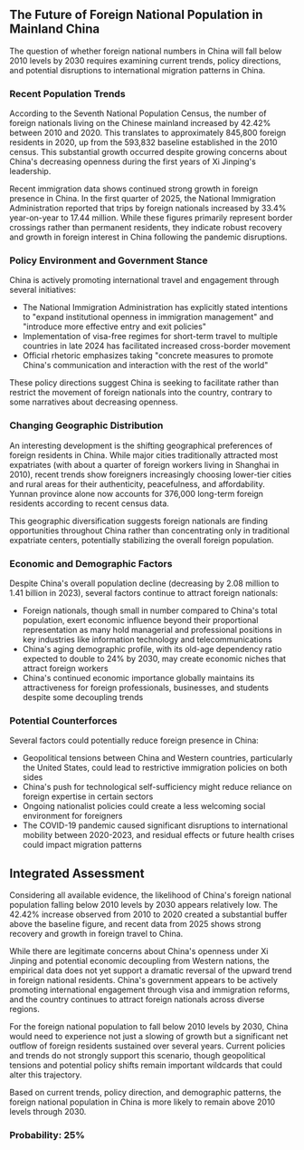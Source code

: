 ## The Future of Foreign National Population in Mainland China

The question of whether foreign national numbers in China will fall below 2010 levels by 2030 requires examining current trends, policy directions, and potential disruptions to international migration patterns in China.

### Recent Population Trends

According to the Seventh National Population Census, the number of foreign nationals living on the Chinese mainland increased by 42.42% between 2010 and 2020. This translates to approximately 845,800 foreign residents in 2020, up from the 593,832 baseline established in the 2010 census. This substantial growth occurred despite growing concerns about China's decreasing openness during the first years of Xi Jinping's leadership.

Recent immigration data shows continued strong growth in foreign presence in China. In the first quarter of 2025, the National Immigration Administration reported that trips by foreign nationals increased by 33.4% year-on-year to 17.44 million. While these figures primarily represent border crossings rather than permanent residents, they indicate robust recovery and growth in foreign interest in China following the pandemic disruptions.

### Policy Environment and Government Stance

China is actively promoting international travel and engagement through several initiatives:

- The National Immigration Administration has explicitly stated intentions to "expand institutional openness in immigration management" and "introduce more effective entry and exit policies"
- Implementation of visa-free regimes for short-term travel to multiple countries in late 2024 has facilitated increased cross-border movement
- Official rhetoric emphasizes taking "concrete measures to promote China's communication and interaction with the rest of the world"

These policy directions suggest China is seeking to facilitate rather than restrict the movement of foreign nationals into the country, contrary to some narratives about decreasing openness.

### Changing Geographic Distribution

An interesting development is the shifting geographical preferences of foreign residents in China. While major cities traditionally attracted most expatriates (with about a quarter of foreign workers living in Shanghai in 2010), recent trends show foreigners increasingly choosing lower-tier cities and rural areas for their authenticity, peacefulness, and affordability. Yunnan province alone now accounts for 376,000 long-term foreign residents according to recent census data.

This geographic diversification suggests foreign nationals are finding opportunities throughout China rather than concentrating only in traditional expatriate centers, potentially stabilizing the overall foreign population.

### Economic and Demographic Factors

Despite China's overall population decline (decreasing by 2.08 million to 1.41 billion in 2023), several factors continue to attract foreign nationals:

- Foreign nationals, though small in number compared to China's total population, exert economic influence beyond their proportional representation as many hold managerial and professional positions in key industries like information technology and telecommunications
- China's aging demographic profile, with its old-age dependency ratio expected to double to 24% by 2030, may create economic niches that attract foreign workers
- China's continued economic importance globally maintains its attractiveness for foreign professionals, businesses, and students despite some decoupling trends

### Potential Counterforces

Several factors could potentially reduce foreign presence in China:

- Geopolitical tensions between China and Western countries, particularly the United States, could lead to restrictive immigration policies on both sides
- China's push for technological self-sufficiency might reduce reliance on foreign expertise in certain sectors
- Ongoing nationalist policies could create a less welcoming social environment for foreigners
- The COVID-19 pandemic caused significant disruptions to international mobility between 2020-2023, and residual effects or future health crises could impact migration patterns

## Integrated Assessment

Considering all available evidence, the likelihood of China's foreign national population falling below 2010 levels by 2030 appears relatively low. The 42.42% increase observed from 2010 to 2020 created a substantial buffer above the baseline figure, and recent data from 2025 shows strong recovery and growth in foreign travel to China.

While there are legitimate concerns about China's openness under Xi Jinping and potential economic decoupling from Western nations, the empirical data does not yet support a dramatic reversal of the upward trend in foreign national residents. China's government appears to be actively promoting international engagement through visa and immigration reforms, and the country continues to attract foreign nationals across diverse regions.

For the foreign national population to fall below 2010 levels by 2030, China would need to experience not just a slowing of growth but a significant net outflow of foreign residents sustained over several years. Current policies and trends do not strongly support this scenario, though geopolitical tensions and potential policy shifts remain important wildcards that could alter this trajectory.

Based on current trends, policy direction, and demographic patterns, the foreign national population in China is more likely to remain above 2010 levels through 2030.

### Probability: 25%